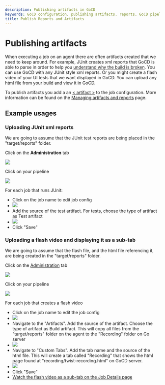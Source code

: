 ```yaml
---
description: Publishing artifacts in GoCD
keywords: GoCD configuration, publishing artifacts, reports, GoCD pipeline, job configuration,
title: Publish Reports and Artifacts
---
```


# Publishing artifacts

When executing a job on an agent there are often artifacts created that we need to keep around. For example, JUnit creates xml reports that GoCD is able to parse in order to help you [understand why the build is broken](../faq/dev_understand_why_build_broken.html). You can use GoCD with any JUnit style xml reports. Or you might create a flash video of your UI tests that we want displayed in GoCD. You can upload any html file from your build and view it in GoCD.

To publish artifacts you add a an [< artifact >](configuration_reference.html#artifact) to the job configuration. More information can be found on the [Managing artifacts and reports](managing_artifacts_and_reports.html) page.

## Example usages

### Uploading JUnit xml reports

We are going to assume that the JUnit test reports are being placed in the "target/reports" folder.

Click on the **Administration** tab

![](../images/topnav_admin.png)

Click on your pipeline

![](../images/2_click_pipeline.png)

For each job that runs JUnit:

- Click on the job name to edit job config
- ![](../images/3_click_edit_job.png)
- Add the source of the test artifact. For tests, choose the type of artifact as Test artifact
- ![](../images/4_add_test_artifacts_tag.png)
- Click "Save"

### Uploading a flash video and displaying it as a sub-tab

We are going to assume that the flash file, and the html file referencing it, are being created in the "target/reports" folder.

Click on the [Administration](../navigation/administration_page.html) tab

![](../images/topnav_admin.png)

Click on your pipeline

![](../images/2_click_pipeline.png)

For each job that creates a flash video

- Click on the job name to edit the job config
- ![](../images/3_click_edit_job.png)
- Navigate to the "Artifacts". Add the source of the artifact. Choose the type of artifact as Build artifact. This will copy all files from the "target/reports" folder on the agent to the "Recording" folder on Go server
- ![](../images/7_add_artifact_section.png)
- Navigate to "Custom Tabs". Add the tab name and the source of the html file. This will create a tab called "Recording" that shows the html page found at "recording/twist-recording.html" on GoCD server.
- ![](../images/8_add_tab_section.png)
- Click "Save"
- [Watch the flash video as a sub-tab on the Job Details page](../faq/dev_see_artifact_as_tab.html)

